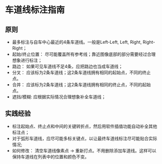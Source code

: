 # 车道线标注指南

## 原则
- 最多标注与自车中心最近的4条车道线。一般是Left-Left, Left, Right, Right-Right；
- 起始/终止位置： 尽可能覆盖所有参考线；靠近图像底部的部分需要经过合理想象进行标注；
- 路边： 如果可见车道线不足4条，应把路边也当成车道线；
- 分叉： 应该标为2条车道线；这2条车道线拥有相同的起始点，不同的终止点。
- 合并： 应该标为2条车道线；这2条车道线拥有相同的终止点，不同的起始点。
- 遮挡/模糊: 应根据实际情况合理想象补全车道线；

## 实践经验
- 标注起始点、终止点和中间的关键转折点，然后用软件插值功能自动补全其他标注点；
- 对于弧形车道线，应尽可能多标关键点，以让最终车道线标注尽可能贴合实际情况;
- 如何修改： 清空车道线像素点 -> 重新打点。不用删除添加车道线。这样可以保持车道线在列表中的位置和颜色不变。